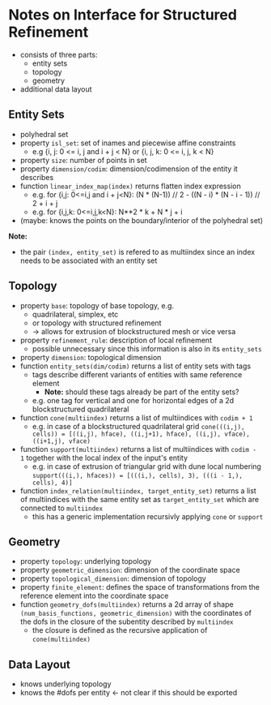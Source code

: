 # Notes on Interface for Structured Refinement

- consists of three parts:
  - entity sets
  - topology
  - geometry
- additional data layout

## Entity Sets

- polyhedral set
- property `isl_set`: set of inames and piecewise affine constraints
  - e.g {i, j: 0 <= i, j and i + j < N} or {i, j, k: 0 <= i, j, k < N}
- property `size`: number of points in set
- property `dimension/codim`: dimension/codimension of the entity it describes
- function `linear_index_map(index)` returns flatten index expression
  - e.g. for {i,j: 0<=i,j and i + j<N}: (N * (N-1)) // 2 - ((N - i) * (N - i - 1)) // 2 + i + j
  - e.g. for {i,j,k: 0<=i,j,k<N}: N**2 * k + N * j + i
- (maybe: knows the points on the boundary/interior of the polyhedral set)

**Note:**
- the pair `(index, entity_set)` is refered to as multiindex since an index needs to be
  associated with an entity set

## Topology

- property `base`: topology of base topology, e.g.
  - quadrilateral, simplex, etc
  - or topology with structured refinement
  - -> allows for extrusion of blockstructured mesh or vice versa
- property `refinement_rule`: description of local refinement
  - possible unnecessary since this information is also in its
	`entity_sets`
- property `dimension`: topological dimension
- function `entity_sets(dim/codim)` returns a list of entity sets with tags
  - tags describe different variants of entities with same reference element
	- **Note:** should these tags already be part of the entity sets?
  - e.g. one tag for vertical and one for horizontal edges of a 2d blockstructured quadrilateral
- function `cone(multiindex)` returns a list of multiindices with `codim + 1`
  - e.g. in case of a blockstructured quadrilateral grid
  `cone(((i,j), cells)) = [((i,j), hface), ((i,j+1), hface),
						   ((i,j), vface), ((i+1,j), vface)`
- function `support(multiindex)` returns a list of multiindices with `codim - 1` together with
  the local index of the input's entity
  - e.g. in case of extrusion of triangular grid with dune local numbering
  `support(((i,), hfaces)) = [(((i,), cells), 3), (((i - 1,), cells), 4)]`
- function `index_relation(multiindex, target_entity_set)` returns a list of multiindices
  with the same entity set as `target_entity_set` which are connected to `multiindex`
  - this has a generic implementation recursivly applying `cone` or `support`

## Geometry

- property `topology`: underlying topology
- property `geometric_dimension`: dimension of the coordinate space
- property `topological_dimension`: dimension of topology
- property `finite_element`: defines the space of transformations from the reference element into the
  coordinate space
- function `geometry_dofs(multiindex)` returns a 2d array of shape
  `(num_basis_functions, geometric_dimension)` with the coordinates of the dofs in the
  closure of the subentity described by `multiindex`
  - the closure is defined as the recursive application of `cone(multiindex)`

## Data Layout

- knows underlying topology
- knows the #dofs per entity <- not clear if this should be exported
